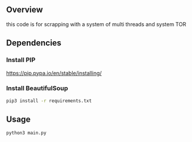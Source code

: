 ## Overview

this code is for scrapping with a system of multi threads and system TOR


## Dependencies 

### Install PIP
https://pip.pypa.io/en/stable/installing/


### Install BeautifulSoup
```bash
pip3 install -r requirements.txt
```


## Usage
```bash
python3 main.py
```

